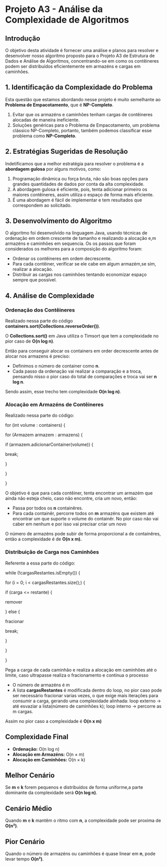 <h1>Projeto A3 - Análise da Complexidade de Algoritmos</h1>

<h2>Introdução</h2>
<p>O objetivo desta atividade é fornecer uma análise e planos para resolver e desenvolver nosso algoritmo proposto para o Projeto A3 de Estrutura de Dados e Análise de Algoritmos, concentrando-se em como os contêineres podem ser distribuídos eficientemente em armazéns e cargas em caminhões.</p>

<h2>1. Identificação da Complexidade do Problema</h2>
<p>Esta questão que estamos abordando nesse projeto é muito semelhante ao <strong>Problema de Empacotamento</strong>, que é <strong>NP-Completo</strong>.</p>
<ol>
<li>Evitar que os armazéns e caminhões tenham cargas de contêineres alocadas de maneira ineficiente.</li>
<li>Soluções genéricas para o Problema de Empacotamento, um problema clássico NP-Completo, portanto, também podemos classificar esse problema como <strong>NP-Completo</strong>.</li>
</ol>

<h2>2. Estratégias Sugeridas de Resolução</h2>
<p>Indetificamos que a melhor estratégia para resolver o problema é a <strong>abordagem gulosa</strong> por alguns motivos, como:</p>
<ol>
<li>Programação dinâmica ou força bruta, não são boas opções para grandes quantidades de dados por conta da alta complexidade.</li>
<li>A abordagem gulosa é eficiente, pois, tenta adicionar primeiro os maiores contêineres, assim utiliza o espaço de forma mais eficiente.</li>
<li>É uma abordagem é fácil de implementar e tem resultados que correspondem ao solicitado.</li>
</ol>

<h2>3. Desenvolvimento do Algoritmo</h2>
<p>O algoritmo foi desenvolvido na linguagem Java, usando técnicas de ordenação em ordem crescente de tamanho e realizando a alocação e,m armazéns e caminhões em sequencia. Os os passos que foram considerados os melhores para a composição do algoritmo foram:</p>
<ul>
<li>Ordenar os contêineres em ordem decrescente.</li>
<li>Para cada contêiner, verificar se ele cabe em algum armazém,se sim, realizar a alocação.</li>
<li>Distribuir as cargas nos caminhões tentando economizar espaço sempre que possível.</li>
</ul>

<h2>4. Análise de Complexidade</h2>

<h3>Ordenação dos Contêineres</h3>
<p> Realizado nessa parte do código <strong>containers.sort(Collections.reverseOrder())</strong>.
<p>O <strong>Collections.sort()</strong> em Java utiliza o Timsort que tem a complexidade no pior caso de <strong>O(n log n)</strong>.</p>
<p>Então para conseguir alocar os containers em order decrescente antes de alocar nos armazens é preciso:</p>
<ul>
<li>Definimos o número de container como <strong>n</strong>.
<li>Cada passo da ordenação vai realizar a comparação e a troca, pensando nisso o pior caso do total de comparações e troca vai ser <strong>n log n</strong>.
</ul>
<p> Sendo assim, esse trecho tem complexidade <strong>O(n log n)</strong>.</p>

<h3>Alocação em Armazéns de Contêineres</h3>
<p> Realizado nessa parte do código:</p>
<p>for (int volume : containers) {</p>
<p>    for (Armazem armazem : armazens) {</p>
<p>        if (armazem.adicionarContainer(volume)) {</p>
<p>            break;</p>
<p>        }</p>
<p>    }</p>
<p>}</p>

<p>O objetivo é que para cada contêiner, tenta encontrar um armazém que ainda não esteja cheio, caso não encontre, cria um novo, então:</p>
<ul>
<li>Passa por todos os <strong>n</strong> containêres.</li>
<li>Para cada containêr, percorre todos on <strong>m</strong> armazéns que existem até encontrar um que suporte o volume do containêr. No pior caso não vai caber em nenhum e por isso vai precisar criar um novo</li>
</ul>
<p>O número de armazéns pode subir de forma proporcional a de containêres, então a complexidade é de <strong>O(n x m).</strong>

<h3>Distribuição de Carga nos Caminhões</h3>
<p>Referente a essa parte do código:</p>
<p>while (!cargasRestantes.isEmpty()) {</p>
<p>    for (i = 0; i < cargasRestantes.size();) {</p>
<p>        if (carga <= restante) {</p>
<p>            remover</p>
<p>        } else {</p>
<p>            fracionar</p>
<p>            break;</p>
<p>        }</p>
<p>    }</p>
<p>}</p>
<p>Pega a carga de cada caminhão e realiza a alocação em caminhôes até o limite, caso ultrapasse realiza o fracionamento e continua o processo</p>
<ul>
<li>O número de armazéns é m</li>
<li>A lista <strong>cargasRestantes</strong> é modificada dentro do loop, no pior caso pode ser necessário fracionar varias vezes, o que exige mais iterações para consumir a carga, gerando uma complexidade alinhada: loop externo -> até esvaziar a lista(número de caminhões k); loop interno -> percorre as m cargas.</li>
</ul>
<p>Assim no pior caso a complexidade é <strong>O(n x m)</strong></p>

<h2>Complexidade Final</h2>
<ul>
<li><strong>Ordenação:</strong> O(n log n)</li>
<li><strong>Alocação em Armazéns:</strong> O(n × m)</li>
<li><strong>Alocação em Caminhões:</strong> O(n × k)</li>
</ul>

<h2>Melhor Cenário</h2>
<p>Se <strong>m</strong> e <strong>k</strong> forem pequenos e distribuídos de forma uniforme,a parte dominante da complexidade será <strong>O(n log n)</strong>.</p>

<h2>Cenário Médio</h2>
<p>Quando <strong>m</strong> e <strong>k</strong> mantêm o ritmo com <strong>n</strong>, a complexidade pode ser proxima de <strong>O(n²)</strong>.</p>

<h2>Pior Cenário</h2>
<p>Quando o número de armazéns ou caminhões é quase linear em <strong>n</strong>, pode levar tempo <strong>O(n²)</strong>.</p>